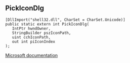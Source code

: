 ## PickIconDlg

```
[DllImport("shell32.dll", CharSet = CharSet.Unicode)]
public static extern int PickIconDlg(
   IntPtr hwndOwner,
   StringBuilder pszIconPath,
   uint cchIconPath,
   out int piIconIndex
);
```

[Microsoft documentation](https://docs.microsoft.com/en-us/windows/win32/api/shellapi/nf-shellapi-pickicondlg)
